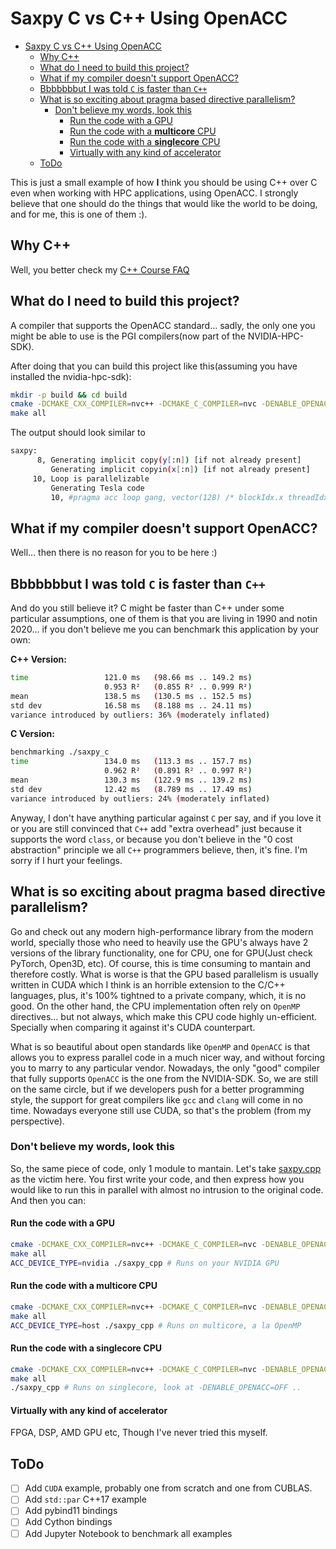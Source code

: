 # Saxpy C vs C++ Using OpenACC

- [Saxpy C vs C++ Using OpenACC](#saxpy-c-vs-c-using-openacc)
  - [Why C++](#why-c)
  - [What do I need to build this project?](#what-do-i-need-to-build-this-project)
  - [What if my compiler doesn't support OpenACC?](#what-if-my-compiler-doesnt-support-openacc)
  - [Bbbbbbbut I was told `C` is faster than `C++`](#bbbbbbbut-i-was-told-c-is-faster-than-c)
  - [What is so exciting about pragma based directive parallelism?](#what-is-so-exciting-about-pragma-based-directive-parallelism)
    - [Don't believe my words, look this](#dont-believe-my-words-look-this)
      - [Run the code with a GPU](#run-the-code-with-a-gpu)
      - [Run the code with a **multicore** CPU](#run-the-code-with-a-multicore-cpu)
      - [Run the code with a **singlecore** CPU](#run-the-code-with-a-singlecore-cpu)
      - [Virtually with any kind of accelerator](#virtually-with-any-kind-of-accelerator)
  - [ToDo](#todo)

This is just a small example of how **I** think you should be using C++ over
C even when working with HPC applications, using OpenACC. I strongly believe
that one should do the things that would like the world to be doing, and for
me, this is one of them :).

## Why C++

Well, you better check my [C++ Course FAQ](https://www.ipb.uni-bonn.de/teaching/cpp-2020/faq/)

## What do I need to build this project?

A compiler that supports the OpenACC standard... sadly, the only one you
might be able to use is the PGI compilers(now part of the NVIDIA-HPC-SDK).

After doing that you can build this project like this(assuming you have
installed the nvidia-hpc-sdk):

```sh
mkdir -p build && cd build
cmake -DCMAKE_CXX_COMPILER=nvc++ -DCMAKE_C_COMPILER=nvc -DENABLE_OPENACC=ON ..
make all
```

The output should look similar to

```sh
saxpy:
      8, Generating implicit copy(y[:n]) [if not already present]
         Generating implicit copyin(x[:n]) [if not already present]
     10, Loop is parallelizable
         Generating Tesla code
         10, #pragma acc loop gang, vector(128) /* blockIdx.x threadIdx.x */
```

## What if my compiler doesn't support OpenACC?

Well... then there is no reason for you to be here :)

## Bbbbbbbut I was told `C` is faster than `C++`

And do you still believe it? C might be faster than C++ under some particular
assumptions, one of them is that you are living in 1990 and notin 2020... if
you don't believe me you can benchmark this application by your own:

**C++ Version:**

```sh
time                 121.0 ms   (98.66 ms .. 149.2 ms)
                     0.953 R²   (0.855 R² .. 0.999 R²)
mean                 138.5 ms   (130.5 ms .. 152.5 ms)
std dev              16.58 ms   (8.188 ms .. 24.11 ms)
variance introduced by outliers: 36% (moderately inflated)
```

**C Version:**

```sh
benchmarking ./saxpy_c
time                 134.0 ms   (113.3 ms .. 157.7 ms)
                     0.962 R²   (0.891 R² .. 0.997 R²)
mean                 130.3 ms   (122.9 ms .. 139.2 ms)
std dev              12.42 ms   (8.789 ms .. 17.49 ms)
variance introduced by outliers: 24% (moderately inflated)
```

Anyway, I don't have anything particular against `C` per say, and if you love
it or you are still convinced that `C++` add "extra overhead" just because it
supports the word `class`, or because you don't believe in the "0 cost
abstraction" principle we all `C++` programmers believe, then, it's fine. I'm
sorry if I hurt your feelings.

## What is so exciting about pragma based directive parallelism?

Go and check out any modern high-performance library from the modern world,
specially those who need to heavily use the GPU's always have 2 versions of
the library functionality, one for CPU, one for GPU(Just check PyTorch,
Open3D, etc). Of course, this is time consuming to mantain and therefore costly.
What is worse is that the GPU based parallelism is usually written in CUDA
which I think is an horrible extension to the C/C++ languages, plus, it's
100% tightned to a private company, which, it is no good. On the other hand,
the CPU implementation often rely on `OpenMP` directives... but not always,
which make this CPU code highly un-efficient. Specially when comparing it
against it's CUDA counterpart.

What is so beautiful about open standards like `OpenMP` and `OpenACC` is that
allows you to express parallel code in a much nicer way, and without forcing
you to marry to any particular vendor. Nowadays, the only "good" compiler
that fully supports `OpenACC` is the one from the NVIDIA-SDK. So, we are
still on the same circle, but if we developers push for a better programming
style, the support for great compilers like `gcc` and `clang` will come in no
time. Nowadays everyone still use CUDA, so that's the problem (from my
perspective).

### Don't believe my words, look this

So, the same piece of code, only 1 module to mantain. Let's take
[saxpy.cpp](saxpy.cpp) as the victim here. You first write your code, and then
express how you would like to run this in parallel with almost no intrusion to
the original code. And then you can:

#### Run the code with a GPU

```sh
cmake -DCMAKE_CXX_COMPILER=nvc++ -DCMAKE_C_COMPILER=nvc -DENABLE_OPENACC=ON ..
make all
ACC_DEVICE_TYPE=nvidia ./saxpy_cpp # Runs on your NVIDIA GPU
```

#### Run the code with a **multicore** CPU

```sh
cmake -DCMAKE_CXX_COMPILER=nvc++ -DCMAKE_C_COMPILER=nvc -DENABLE_OPENACC=ON ..
make all
ACC_DEVICE_TYPE=host ./saxpy_cpp # Runs on multicore, a la OpenMP
```

#### Run the code with a **singlecore** CPU

```sh
cmake -DCMAKE_CXX_COMPILER=nvc++ -DCMAKE_C_COMPILER=nvc -DENABLE_OPENACC=OFF ..
make all
./saxpy_cpp # Runs on singlecore, look at -DENABLE_OPENACC=OFF ..
```

#### Virtually with any kind of accelerator

FPGA, DSP, AMD GPU etc, Though I've never tried this myself.

## ToDo

- [ ] Add `CUDA` example, probably one from scratch and one from CUBLAS.
- [ ] Add `std::par` C++17 example
- [ ] Add pybind11 bindings
- [ ] Add Cython bindings
- [ ] Add Jupyter Notebook to benchmark all examples
